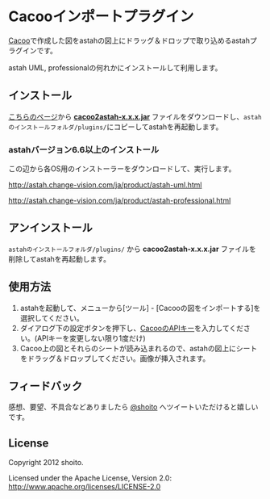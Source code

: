 Cacooインポートプラグイン
=================

[Cacoo](http://cacoo.com/)で作成した図をastahの図上にドラッグ＆ドロップで取り込めるastahプラグインです。

astah UML, professionalの何れかにインストールして利用します。

インストール
---
[こちらのページ](https://github.com/shoito/astah-cacoo-plugin/downloads)から **[cacoo2astah-x.x.x.jar](https://github.com/downloads/shoito/astah-cacoo-plugin/cacoo2astah-0.1.0.jar)** ファイルをダウンロードし、`astahのインストールフォルダ/plugins/`にコピーしてastahを再起動します。

### astahバージョン6.6以上のインストール
この辺から各OS用のインストーラーをダウンロードして、実行します。

<http://astah.change-vision.com/ja/product/astah-uml.html>

<http://astah.change-vision.com/ja/product/astah-professional.html>

アンインストール
---
`astahのインストールフォルダ/plugins/` から **cacoo2astah-x.x.x.jar** ファイルを削除してastahを再起動します。

使用方法
---
1. astahを起動して、メニューから[ツール] - [Cacooの図をインポートする]を選択してください。
2. ダイアログ下の設定ボタンを押下し、[CacooのAPIキー](https://cacoo.com/profile/api)を入力してください。(APIキーを変更しない限り1度だけ)
3. Cacoo上の図とそれらのシートが読み込まれるので、astahの図上にシートをドラッグ＆ドロップしてください。画像が挿入されます。

フィードバック
---
感想、要望、不具合などありましたら [@shoito](http://twitter.com/shoito) へツイートいただけると嬉しいです。

License
---
Copyright 2012 shoito.

Licensed under the Apache License, Version 2.0: <http://www.apache.org/licenses/LICENSE-2.0>
